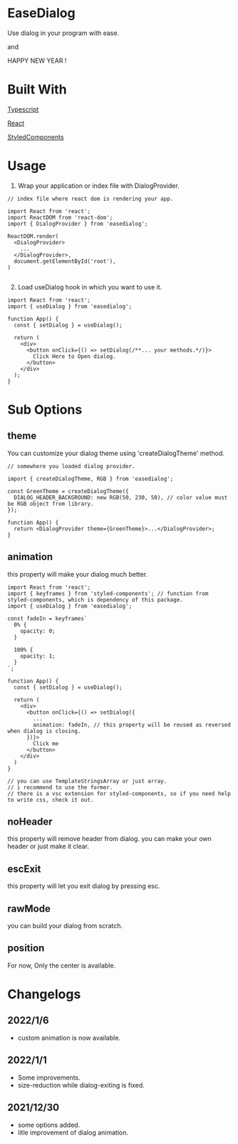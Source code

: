 # EaseDialog

Use dialog in your program with ease.

and

HAPPY NEW YEAR !

# Built With

[Typescript](https://www.typescriptlang.org/)

[React](https://reactjs.org/)

[StyledComponents](https://styled-components.com/)

# Usage

1. Wrap your application or index file with DialogProvider.

```tsx
// index file where react dom is rendering your app.

import React from 'react';
import ReactDOM from 'react-dom';
import { DialogProvider } from 'easedialog';

ReactDOM.render(
  <DialogProvider>
    ...
  </DialogProvider>,
  document.getElementById('root'),
)


```

2. Load useDialog hook in which you want to use it.

```tsx
import React from 'react';
import { useDialog } from 'easedialog';

function App() {
  const { setDialog } = useDialog();

  return (
    <div>
      <button onClick={() => setDialog(/**... your methods.*/)}>
        Click Here to Open dialog.
      </button>
    </div>
  );
}
```

# Sub Options

## theme
You can customize your dialog theme using 'createDialogTheme' method.

```tsx
// somewhere you loaded dialog provider.

import { createDialogTheme, RGB } from 'easedialog';

const GreenTheme = createDialogTheme({
  DIALOG_HEADER_BACKGROUND: new RGB(50, 230, 50), // color value must be RGB object from library.
});

function App() {
  return <DialogProvider theme={GreenTheme}>...</DialogProvider>;
}
```

## animation
this property will make your dialog much better.

```tsx
import React from 'react';
import { keyframes } from 'styled-components'; // function from styled-components, which is dependency of this package.
import { useDialog } from 'easedialog';

const fadeIn = keyframes`
  0% {
    opacity: 0;
  }

  100% {
    opacity: 1;
  }
`; 

function App() {
  const { setDialog } = useDialog();

  return (
    <div>
      <button onClick={() => setDialog({
        ...
        animation: fadeIn, // this property will be reused as reversed when dialog is closing.
      })}>
        Click me
      </button>
    </div>
  )
}

// you can use TemplateStringsArray or just array. 
// i recommend to use the former. 
// there is a vsc extension for styled-components, so if you need help to write css, check it out.

```

## noHeader
this property will remove header from dialog.
you can make your own header or just make it clear.

## escExit 
this property will let you exit dialog by pressing esc.

## rawMode
you can build your dialog from scratch.

## position
For now, Only the center is available.

# Changelogs

## 2022/1/6
- custom animation is now available.

## 2022/1/1
- Some improvements.
- size-reduction while dialog-exiting is fixed.

## 2021/12/30
- some options added.
- litle improvement of dialog animation.
